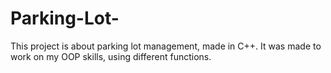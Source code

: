 # Parking-Lot-
This project is about parking lot management, made in C++. It was made to work on my OOP skills, using different functions.
